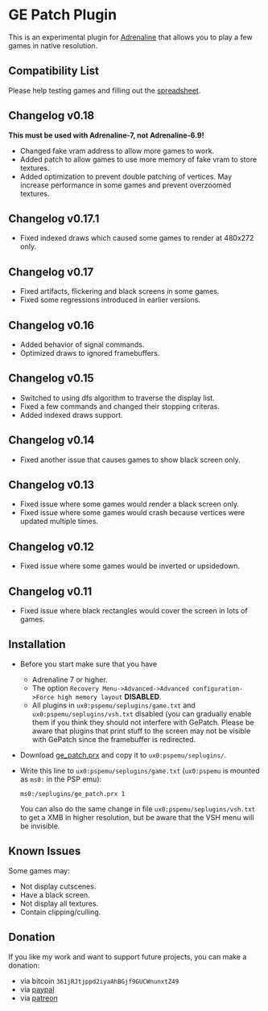 # GE Patch Plugin

This is an experimental plugin for [Adrenaline](https://github.com/TheOfficialFloW/Adrenaline) that allows you to play a few games in native resolution.

## Compatibility List

Please help testing games and filling out the [spreadsheet](https://docs.google.com/spreadsheets/d/1aZlmKwELcdpCb9ezI5iRfgcX9hoGxgL4tNC-673aKqk/edit#gid=0).

## Changelog v0.18

**This must be used with Adrenaline-7, not Adrenaline-6.9!**

- Changed fake vram address to allow more games to work.
- Added patch to allow games to use more memory of fake vram to store textures.
- Added optimization to prevent double patching of vertices. May increase performance in some games and prevent overzoomed textures.

## Changelog v0.17.1

- Fixed indexed draws which caused some games to render at 480x272 only.

## Changelog v0.17

- Fixed artifacts, flickering and black screens in some games.
- Fixed some regressions introduced in earlier versions.

## Changelog v0.16

- Added behavior of signal commands.
- Optimized draws to ignored framebuffers.

## Changelog v0.15

- Switched to using dfs algorithm to traverse the display list.
- Fixed a few commands and changed their stopping criteras.
- Added indexed draws support.

## Changelog v0.14

- Fixed another issue that causes games to show black screen only.

## Changelog v0.13

- Fixed issue where some games would render a black screen only.
- Fixed issue where some games would crash because vertices were updated multiple times.

## Changelog v0.12

- Fixed issue where some games would be inverted or upsidedown.

## Changelog v0.11

- Fixed issue where black rectangles would cover the screen in lots of games.

## Installation

- Before you start make sure that you have

  - Adrenaline 7 or higher.
  - The option `Recovery Menu->Advanced->Advanced configuration->Force high memory layout` **DISABLED**.
  - All plugins in `ux0:pspemu/seplugins/game.txt` and `ux0:pspemu/seplugins/vsh.txt` disabled (you can gradually enable them if you think they should not interfere with GePatch. Please be aware that plugins that print stuff to the screen may not be visible with GePatch since the framebuffer is redirected.

- Download [ge_patch.prx](https://github.com/TheOfficialFloW/GePatch/releases) and copy it to `ux0:pspemu/seplugins/`.

- Write this line to `ux0:pspemu/seplugins/game.txt` (`ux0:pspemu` is mounted as `ms0:` in the PSP emu):

  ```
  ms0:/seplugins/ge_patch.prx 1
  ```

  You can also do the same change in file `ux0:pspemu/seplugins/vsh.txt` to get a XMB in higher resolution, but be aware that the VSH menu will be invisible.

## Known Issues

Some games may:

- Not display cutscenes.
- Have a black screen.
- Not display all textures.
- Contain clipping/culling.

## Donation

If you like my work and want to support future projects, you can make a donation:

- via bitcoin `361jRJtjppd2iyaAhBGjf9GUCWnunxtZ49`
- via [paypal](https://www.paypal.me/flowsupport/20)
- via [patreon](https://www.patreon.com/TheOfficialFloW)
